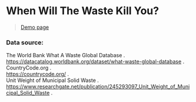 # When Will The Waste Kill You?

> [Demo page](https://hcwxd.github.io/garbage-accumulation-worldmap/index.html)

### Data source:

The World Bank What A Waste Global Database .  
https://datacatalog.worldbank.org/dataset/what-waste-global-database .  
CountryCode.org .  
https://countrycode.org/ .  
Unit Weight of Municipal Solid Waste .  
https://www.researchgate.net/publication/245293097_Unit_Weight_of_Municipal_Solid_Waste .
